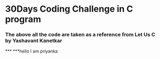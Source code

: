 # 30Days  Coding Challenge in C program
### The above all the code are taken as a reference from Let Us C by Yashavant Kanetkar

*** ***hello I am priyanka 

